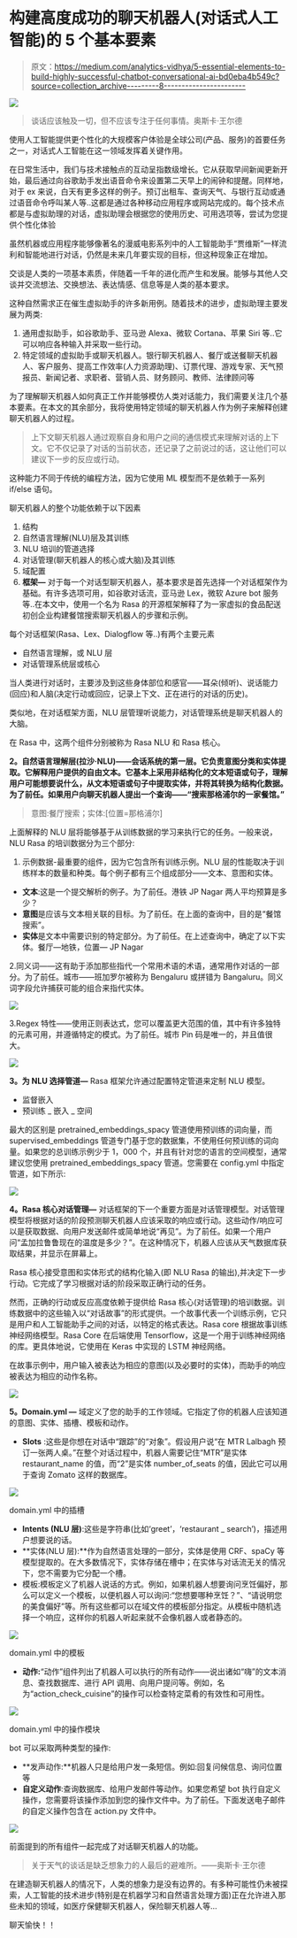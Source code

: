 # 构建高度成功的聊天机器人(对话式人工智能)的 5 个基本要素

> 原文：<https://medium.com/analytics-vidhya/5-essential-elements-to-build-highly-successful-chatbot-conversational-ai-bd0eba4b549c?source=collection_archive---------8----------------------->

![](img/ffa9b96e2419b32484a5402a4ee09379.png)

> 谈话应该触及一切，但不应该专注于任何事情。奥斯卡·王尔德

使用人工智能提供更个性化的大规模客户体验是全球公司(产品、服务)的首要任务之一，对话式人工智能在这一领域发挥着关键作用。

在日常生活中，我们与技术接触点的互动呈指数级增长。它从获取早间新闻更新开始，最后通过向谷歌助手发出语音命令来设置第二天早上的闹钟和提醒。同样地，对于 ex 来说，白天有更多这样的例子。预订出租车、查询天气、与银行互动或通过语音命令呼叫某人等..这都是通过各种移动应用程序或网站完成的。每个技术点都是与虚拟助理的对话，虚拟助理会根据您的使用历史、可用选项等，尝试为您提供个性化体验

虽然机器或应用程序能够像著名的漫威电影系列中的人工智能助手“贾维斯”一样流利和智能地进行对话，仍然是未来几年要实现的目标，但这种现象正在增加。

交谈是人类的一项基本素质，伴随着一千年的进化而产生和发展。能够与其他人交谈并交流想法、交换想法、表达情感、信息等是人类的基本要求。

这种自然需求正在催生虚拟助手的许多新用例。随着技术的进步，虚拟助理主要发展为两类:

1.  通用虚拟助手，如谷歌助手、亚马逊 Alexa、微软 Cortana、苹果 Siri 等..它可以响应各种输入并采取一些行动。
2.  特定领域的虚拟助手或聊天机器人。银行聊天机器人、餐厅或送餐聊天机器人、客户服务、提高工作效率(人力资源助理)、订票代理、游戏专家、天气预报员、新闻记者、求职者、营销人员、财务顾问、教师、法律顾问等

为了理解聊天机器人如何真正工作并能够模仿人类对话能力，我们需要关注几个基本要素。在本文的其余部分，我将使用特定领域的聊天机器人作为例子来解释创建聊天机器人的过程。

> 上下文聊天机器人通过观察自身和用户之间的通信模式来理解对话的上下文。它不仅记录了对话的当前状态，还记录了之前说过的话，这让他们可以建议下一步的反应或行动。

这种能力不同于传统的编程方法，因为它使用 ML 模型而不是依赖于一系列 if/else 语句。

聊天机器人的整个功能依赖于以下因素

1.  结构
2.  自然语言理解(NLU)层及其训练
3.  NLU 培训的管道选择
4.  对话管理(聊天机器人的核心或大脑)及其训练
5.  域配置
6.  **框架—** 对于每一个对话型聊天机器人，基本要求是首先选择一个对话框架作为基础。有许多选项可用，如谷歌对话流，亚马逊 Lex，微软 Azure bot 服务等..在本文中，使用一个名为 Rasa 的开源框架解释了为一家虚拟的食品配送初创企业构建餐馆搜索聊天机器人的步骤和示例。

每个对话框架(Rasa、Lex、Dialogflow 等..)有两个主要元素

*   自然语言理解，或 NLU 层
*   对话管理系统层或核心

当人类进行对话时，主要涉及到这些身体部位和感官——耳朵(倾听)、说话能力(回应)和人脑(决定行动或回应，记录上下文、正在进行的对话的历史)。

类似地，在对话框架方面，NLU 层管理听说能力，对话管理系统是聊天机器人的大脑。

在 Rasa 中，这两个组件分别被称为 Rasa NLU 和 Rasa 核心。

**2。自然语言理解层(拉沙·NLU)——会话系统的第一层。它负责意图分类和实体提取。它解释用户提供的自由文本。它基本上采用非结构化的文本短语或句子，理解用户可能想要说什么，从文本短语或句子中提取实体，并将其转换为结构化数据。为了前任。如果用户向聊天机器人提出一个查询——“搜索那格浦尔的一家餐馆。”**

> 意图:餐厅搜索；实体:[位置=那格浦尔]

上面解释的 NLU 层将能够基于从训练数据的学习来执行它的任务。一般来说，NLU Rasa 的培训数据分为三个部分:

1.  示例数据-最重要的组件，因为它包含所有训练示例。NLU 层的性能取决于训练样本的数量和种类。每个例子都有三个组成部分——文本、意图和实体。

*   **文本**:这是一个提交解析的例子。为了前任。港铁 JP Nagar 两人平均预算是多少？
*   **意图**是应该与文本相关联的目标。为了前任。在上面的查询中，目的是“餐馆搜索”。
*   **实体**是文本中需要识别的特定部分。为了前任。在上述查询中，确定了以下实体。餐厅—地铁，位置— JP Nagar

2.同义词——这有助于添加那些指代一个常用术语的术语，通常用作对话的一部分。为了前任。城市——班加罗尔被称为 Bengaluru 或拼错为 Bangaluru。同义词字段允许捕获可能的组合来指代实体。

![](img/c261a176d26bdeb31a8f461a09cc0d66.png)

3.Regex 特性——使用正则表达式，您可以覆盖更大范围的值，其中有许多独特的元素可用，并遵循特定的模式。为了前任。城市 Pin 码是唯一的，并且值很大。

![](img/e938661e7ac88eaf8975e50e0ff9f6d1.png)

**3。为 NLU 选择管道—** Rasa 框架允许通过配置特定管道来定制 NLU 模型。

*   监督嵌入
*   预训练 _ 嵌入 _ 空间

最大的区别是 pretrained_embeddings_spacy 管道使用预训练的词向量，而 supervised_embeddings 管道专门基于您的数据集，不使用任何预训练的词向量。如果您的总训练示例少于 1，000 个，并且有针对您的语言的空间模型，通常建议您使用 pretrained_embeddings_spacy 管道。您需要在 config.yml 中指定管道，如下所示:

![](img/ea23004959c9c49ac20ee06cf240b9cd.png)

**4。Rasa 核心对话管理—** 对话框架的下一个重要方面是对话管理模型。对话管理模型将根据对话的阶段预测聊天机器人应该采取的响应或行动。这些动作/响应可以是获取数据、向用户发送邮件或简单地说“再见”。为了前任。如果一个用户问“孟加拉鲁鲁现在的温度是多少？”。在这种情况下，机器人应该从天气数据库获取结果，并显示在屏幕上。

Rasa 核心接受意图和实体形式的结构化输入(即 NLU Rasa 的输出),并决定下一步行动。它完成了学习根据对话的阶段采取正确行动的任务。

然而，正确的行动或反应高度依赖于提供给 Rasa 核心(对话管理)的培训数据。训练数据中的这些输入以“对话故事”的形式提供。一个故事代表一个训练示例，它只是用户和人工智能助手之间的对话，以特定的格式表达。Rasa core 根据故事训练神经网络模型。Rasa Core 在后端使用 Tensorflow，这是一个用于训练神经网络的库。更具体地说，它使用在 Keras 中实现的 LSTM 神经网络。

在故事示例中，用户输入被表达为相应的意图(以及必要时的实体)，而助手的响应被表达为相应的动作名称。

![](img/a1916917a5603ce40283ee30a82ba03f.png)

**5。Domain.yml —** 域定义了您的助手的工作领域。它指定了你的机器人应该知道的意图、实体、插槽、模板和动作。

*   **Slots** :这些是你想在对话中“跟踪”的“对象”。假设用户说“在 MTR Lalbagh 预订一张两人桌。”在整个对话过程中，机器人需要记住“MTR”是实体 restaurant_name 的值，而“2”是实体 number_of_seats 的值，因此它可以用于查询 Zomato 这样的数据库。

![](img/488852717f8c57e2d8271df322e17d26.png)

domain.yml 中的插槽

*   **Intents (NLU 层)**:这些是字符串(比如‘greet’，‘restaurant _ search’)，描述用户想要说的话。
*   **实体(NLU 层):**作为自然语言处理的一部分，实体是使用 CRF、spaCy 等模型提取的。在大多数情况下，实体存储在槽中；在实体与对话流无关的情况下，您不需要为它分配一个槽。
*   模板:模板定义了机器人说话的方式。例如，如果机器人想要询问烹饪偏好，那么可以定义一个模板，以便机器人可以询问:“您想要哪种烹饪？”、“请说明您的美食偏好”等。所有这些都可以在域文件的模板部分指定。从模板中随机选择一个响应，这样你的机器人听起来就不会像机器人或者静态的。

![](img/37b70b14498dbb24c0e0f28e2253c6c9.png)

domain.yml 中的模板

*   **动作:**“动作”组件列出了机器人可以执行的所有动作——说出诸如“嗨”的文本消息、查找数据库、进行 API 调用、向用户提问等。例如，名为“action_check_cuisine”的操作可以检查特定菜肴的有效性和可用性。

![](img/fc9212ccccbfee3ec19287e6deeed3dd.png)

domain.yml 中的操作模块

bot 可以采取两种类型的操作:

*   **发声动作:**机器人只是给用户发一条短信。例如:回复问候信息、询问位置等
*   **自定义动作**:查询数据库、给用户发邮件等动作。如果您希望 bot 执行自定义操作，您需要将该操作添加到您的操作文件中。为了前任。下面发送电子邮件的自定义操作包含在 action.py 文件中。

![](img/af9a03c21f3cd056c6c02cfc4cd87cc1.png)

前面提到的所有组件一起完成了对话聊天机器人的功能。

> 关于天气的谈话是缺乏想象力的人最后的避难所。——奥斯卡·王尔德

在建造聊天机器人的情况下，人类的想象力是没有边界的。有多种可能性仍未被探索，人工智能的技术进步(特别是在机器学习和自然语言处理方面)正在允许进入那些未知的领域，如医疗保健聊天机器人，保险聊天机器人等…

聊天愉快！！